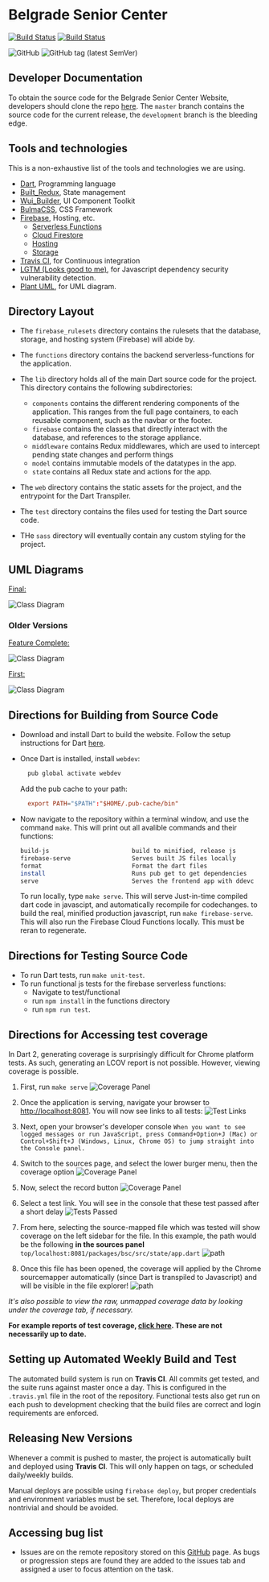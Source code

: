 # Belgrade Senior Center

[![Build Status](https://travis-ci.com/SpencerCornish/belgrade-senior-center.svg?branch=master)](https://travis-ci.com/SpencerCornish/belgrade-senior-center)
[![Build Status](https://travis-ci.com/SpencerCornish/belgrade-senior-center.svg?branch=development)](https://travis-ci.com/SpencerCornish/belgrade-senior-center)

![GitHub](https://img.shields.io/github/license/spencercornish/belgrade-senior-center.svg?color=blue)
![GitHub tag (latest SemVer)](https://img.shields.io/github/tag/spencercornish/belgrade-senior-center.svg?label=Current%20Tag)

## Developer Documentation

To obtain the source code for the Belgrade Senior Center Website, developers should clone the repo [here](https://github.com/SpencerCornish/belgrade-senior-center.git). The  `master` branch contains the source code for the current release, the `development` branch is the bleeding edge.

## Tools and technologies

This is a non-exhaustive list of the tools and technologies we are using.

- [Dart](https://www.dartlang.org/), Programming language
- [Built_Redux](https://github.com/davidmarne/built_redux), State management
- [Wui_Builder](https://github.com/davidmarne/wui_builder), UI Component Toolkit
- [BulmaCSS](https://bulma.io/), CSS Framework
- [Firebase](https://firebase.google.com/), Hosting, etc.
  - [Serverless Functions](https://firebase.google.com/docs/functions/)
  - [Cloud Firestore](https://firebase.google.com/docs/firestore/)
  - [Hosting](https://firebase.google.com/docs/hosting/)
  - [Storage](https://firebase.google.com/docs/storage/)
- [Travis CI](https://travis-ci.org/), for Continuous integration
- [LGTM (Looks good to me)](https://lgtm.com/), for Javascript dependency security vulnerability detection.
- [Plant UML](http://plantuml.com/), for UML diagram.

## Directory Layout

- The `firebase_rulesets` directory contains the rulesets that the database, storage, and hosting system (Firebase) will abide by.

- The `functions` directory contains the backend serverless-functions for the application.

- The `lib` directory holds all of the main Dart source code for the project. This directory contains the following subdirectories:
  - `components` contains the different rendering components of the application. This ranges from the full page containers, to each reusable component, such as the navbar or the footer.
  - `firebase` contains the classes that directly interact with the database, and references to the storage appliance.
  - `middleware` contains Redux middlewares, which are used to intercept pending state changes and perform things  
  - `model` contains immutable models of the datatypes in the app.
  - `state` contains all Redux state and actions for the app.

- The `web` directory contains the static assets for the project, and the entrypoint for the Dart Transpiler.

- The `test` directory contains the files used for testing the Dart source code.

- THe `sass` directory will eventually contain any custom styling for the project.

## UML Diagrams

[Final:](./readme_assets/BSCDiagram.png)

![Class Diagram](./readme_assets/BSCDiagram.png)

### Older Versions

[Feature Complete:](./readme_assets/classDiagram2.png)

![Class Diagram](./readme_assets/classDiagram2.png)

[First:](./readme_assets/classDiagram.png)

![Class Diagram](./readme_assets/classDiagram.png)

## Directions for Building from Source Code

- Download and install Dart to build the website. Follow the setup instructions for Dart [here](https://webdev.dartlang.org/guides/get-started#2-install-dart).
- Once Dart is installed, install `webdev`:

  ``` bash
    pub global activate webdev
  ```

  Add the pub cache to your path:

  ``` rc
    export PATH="$PATH":"$HOME/.pub-cache/bin"
  ```

- Now navigate to the repository within a terminal window, and use the command `make`. This will print out all avalible commands and their functions:

  ``` bash
  build-js                       build to minified, release js
  firebase-serve                 Serves built JS files locally
  format                         Format the dart files
  install                        Runs pub get to get dependencies
  serve                          Serves the frontend app with ddevc
  ```

  To run locally, type `make serve`. This will serve Just-in-time compiled dart code in javascipt, and automatically recompile for codechanges. to build the real, minified production javascript, run `make firebase-serve`. This will also run the Firebase Cloud Functions locally. This must be reran to regenerate.

## Directions for Testing Source Code

- To run Dart tests, run `make unit-test`.
- To run functional js tests for the firebase serverless functions:
  - Navigate to test/functional
  - run `npm install` in the functions directory
  - run `npm run test`.

## Directions for Accessing test coverage

In Dart 2, generating coverage is surprisingly difficult for Chrome platform tests. As such, generating an LCOV report is not possible. However, viewing coverage is possible.

1. First, run `make serve`
![Coverage Panel](./readme_assets/serve.png)
2. Once the application is serving, navigate your browser to <http://localhost:8081>. You will now see links to all tests:
![Test Links](./readme_assets/testLinks.png)

3. Next, open your browser's developer console
`When you want to see logged messages or run JavaScript, press Command+Option+J (Mac) or Control+Shift+J (Windows, Linux, Chrome OS) to jump straight into the Console panel.`

4. Switch to the sources page, and select the lower burger menu, then the coverage option
![Coverage Panel](./readme_assets/coveragePanel.png)

5. Now, select the record button
![Coverage Panel](./readme_assets/recordCoverage.png)

6. Select a test link. You will see in the console that these test passed after a short delay
![Tests Passed](./readme_assets/testsPassed.png)

7. From here, selecting the source-mapped file which was tested will show coverage on the left sidebar for the file. In this example, the path would be the following **in the sources panel** `top/localhost:8081/packages/bsc/src/state/app.dart`
![path](./readme_assets/filePath.png)

8. Once this file has been opened, the coverage will applied by the Chrome sourcemapper automatically (since Dart is transpiled to Javascript) and will be visible in the file explorer!
![path](./readme_assets/coverage.png)

*It's also possible to view the raw, unmapped coverage data by looking under the coverage tab, if necessary.*

**For example reports of test coverage, [click here](test/coverage-reports/). These are not necessarily up to date.**

## Setting up Automated Weekly Build and Test

The automated build system is run on **Travis CI**. All commits get tested, and the suite runs against master once a day. This is configured in the `.travis.yml` file in the root of the repository. Functional tests also get run on each push to development checking that the build files are correct and login requirements are enforced.

## Releasing New Versions

Whenever a commit is pushed to master, the project is automatically built and deployed using **Travis CI**. This will only happen on tags, or scheduled daily/weekly builds.

Manual deploys are possible using `firebase deploy`, but proper credentials and environment variables must be set. Therefore, local deploys are nontrivial and should be avoided.

## Accessing bug list

- Issues are on the remote repository stored on this [GitHub](https://github.com/SpencerCornish/belgrade-senior-center/issues) page. As bugs or progression steps are found they are added to the issues tab and assigned a user to focus attention on the task.
